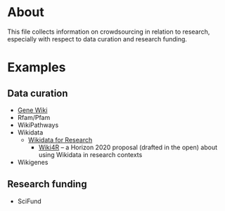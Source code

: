 # About
This file collects information on crowdsourcing in relation to research, especially with respect to data curation and research funding.

# Examples
## Data curation
* [Gene Wiki](https://en.wikipedia.org/wiki/Portal:Gene_Wiki)
* Rfam/Pfam
* WikiPathways
* Wikidata
  * [Wikidata for Research](https://www.wikidata.org/wiki/Wikidata:WikiProject_Wikidata_for_research)
    * [Wiki4R](http://dx.doi.org/10.5281/zenodo.13906) &ndash; a Horizon 2020 proposal (drafted in the open) about using Wikidata in research contexts
* Wikigenes

## Research funding
* SciFund

